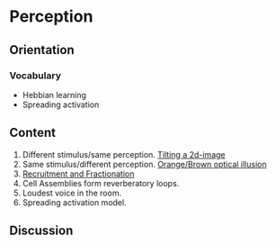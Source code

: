 # Perception

## Orientation

### Vocabulary

* Hebbian learning
* Spreading activation

## Content

1. Different stimulus/same perception. [Tilting a 2d-image](https://24ways.org/2010/intro-to-css-3d-transforms/)
2. Same stimulus/different perception.  [Orange/Brown optical illusion](https://www.youtube.com/watch?v=bS4ZxYViKQo)
3. [Recruitment and Fractionation](https://books.google.com/books?id=uyV5AgAAQBAJP)
4. Cell Assemblies form reverberatory loops.
5. Loudest voice in the room.
6. Spreading activation model.

## Discussion




